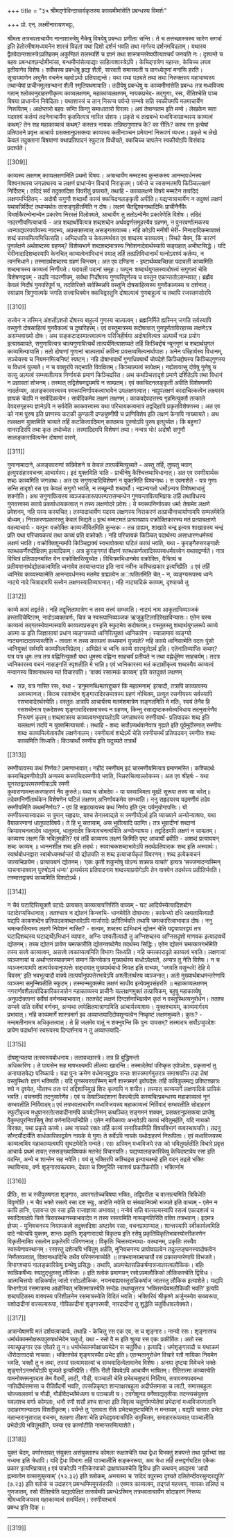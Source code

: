+++
title = "३५ श्रीमद्गोविन्दाचार्यकृतस्य काव्यमीमांसेति प्रबन्धस्य विमर्शः"

+++
प्रो. एन्. लक्ष्मीनारायणभट्टः, 

श्रीमता तत्रभवताचार्येण नानाशास्त्रेषु नैकेषु विषयेषु प्रबन्धाः प्रणीताः 
सन्ति। ते च तत्तच्छास्त्रस्य सारेण सगर्भा इति हेतोरमीषामध्ययनेन शास्त्रं 
विदतां यथा दिशो दर्शनं भवति तथा मार्गस्य दर्शनमविदताम्। यथास्य 
द्वैतवेदान्तशास्त्रेऽप्रतिहतम्  अकुण्ठितं  तलस्पर्शि  च  ज्ञानं  तथा 
शास्त्रान्तरेष्वपीत्याश्चर्यं जनयति नः। दृश्यन्ते च बहवः प्रबन्धाश्छन्दोमीमांसा, 
बन्धमीमांसेत्याद्याः साहित्यशास्त्रेऽपि। केचिद्गात्रेण महान्तः, केचिच्च लघव 
इतीयानेव विशेषः। 
सर्वेष्वस्य प्रबन्धेषु हृद्या शैली, सारवती समासवती च वागध्येतॄणां मनांसि 
हरति। सूत्रायमाणेन लघुनैव वचनेन बहवोऽर्थाः प्रतिपाद्यन्ते। यथा यथा 
पठ्यते तथा तथा निरुक्तस्य महाभाष्यस्य तथान्येषां प्राचीनमूलग्रन्थानां शैली 
स्मृतिपथमायाति। तदीयेषु प्रबन्धेषु यः काव्यमीमांसेति प्रबन्धः तत्र मध्वविजय 
गतान् श्लोकानुदाहरणीकृत्य काव्यलक्षणम्, महाकाव्यलक्षणम्, नायकप्रभेद-
तद्गुणाः, रसः, रीतिश्चेति पञ्च विषया प्राधान्येन निवेदिताः। यथाशास्त्रं च 
तान् निरूप्य पर्यन्ते सम्भवे सति स्वकीयमपि मतमाचार्येण निरूपितम्। 
आक्षेप्तारो बहवः सन्ति किन्तु समाधातारो विरलाः। अयं तेष्वन्यतम इति 
मन्ये। लेखकेन सता यदवश्यं कर्तव्यं तदनेनाचार्येण कृतमित्यत्र नास्ति संशयः। 
प्रकृते च तत्प्रबन्धे मध्वविजयग्रन्थस्य काव्यत्वं कथम्? तेन सह महाकाव्यत्वं 
कथम्? कस्तत्र नायकः तन्निष्ठगुणाश्च के? का रीतिः? कश्च रस इत्येषां 
प्रतिपादने प्रवृत्त आचार्यः प्रसक्तानुप्रसक्त्या काव्यस्य कतीनाञ्चन प्रमेयानां 
निरूपणं व्यधत्त। प्रकृते च लेखे केवलं तदुक्तानां विषयाणां यथाप्रतिपादनं 
स्फुटता विधीयते, क्कचिच्च चापलेन स्वकीयोऽपि विसंवादः प्रदर्श्यते। 

[[309]]

काव्यस्य लक्षणम् 
काव्यलक्षणमिति  प्रथमो  विषयः।  अत्राचार्येण  मम्मटस्य  कुन्तकस्य 
आनन्दवर्धनस्य  विश्वनाथस्य  जगन्नाथस्य  च  लक्षणं  प्राधान्येन  विचार्य 
निराकृतम्। पर्यन्ते च स्वसम्मतमपि किञ्चिल्लक्षणं निर्दिष्टम्। तदिदं सर्वं 
तदुक्तदिशा विवरीतुं प्रयत्यते, तथाहि - काव्यलक्षणे विषये मम्मटेन तावदिदं 
लक्षणमभिहितम् - अदोषौ सगुणौ शब्दार्थौ काव्यं क्कचिदनलङ्कृती अपीति॥ 
यद्यप्यत्राचार्येण न तदुक्तं लक्षणं यथावन्निर्दिष्टं तथाप्यर्थतः तत्सङ्गृहीतमिति 
न  दोषः।  लक्षणं  चैतद्विश्वनाथादिभिः  प्राचीनैर्नैकैः  विमर्शकैरन्येनान्येन 
प्रकारेण निरस्तं विलोक्यते, आचार्येण तु ततोऽन्येनैव प्रकारेणेति विशेषः। 
तदिदं  नादरणीयमित्याचार्यः  -  अत्र  शब्दार्थावित्यत्र  शब्दशब्देन 
अर्थवद्वर्णसमूहस्यैव  ग्रहणम्,  न  पुनरवर्णात्मकस्य  ध्वन्याद्यपरपर्यायस्य 
नादस्य,  अप्रसक्तत्वात्  असङ्गतत्वाच्च।  नहि  कोऽपि  मनीषी  भेरी-
निनादादिकमव्यक्तं  शब्दं  काव्यमित्यभिधित्सति।  अभिदधाति  च 
केवलमर्थवत एव शब्दस्य काव्यत्वम्। स्थिते चैवम्, किं कारणं पुनर्लक्षणे 
अर्थशब्दस्य ग्रहणम्? विशेष्यभागे शब्दशब्दमात्रस्य निवेशनादेवार्थस्यापि 
सङ्ग्रहात्  अभीष्टसिद्धेः।  यदि  भेरीनादादिशब्दस्यापि  केनचित् 
काव्यत्वेनाभिधानं स्यात् तर्हि तत्प्रतिविधानार्थं यत्नोऽवश्यं कर्तव्यः, न 
त्वनभिधाने।  तस्मादर्थशब्दस्य  ग्रहणं  चिन्त्यम्।  अत  एव  दण्डिना  - 
इष्टार्थव्यवच्छिन्ना पदावली काव्यमिति शब्दमात्रस्य काव्यत्वं निर्णीयते। 
पदावली पदानां समूहः। 
यत्पुनः शब्दार्थयुगलस्यादोषत्वं सगुणत्वं चेति विशेषणद्वयम् - तदपि 
नादरणीयम्, सर्वथा निर्दोषस्य गुणपरिपूर्णस्य च वस्तुन एकान्ततोऽसम्भवात्। 
ब्रह्मैव  केवलं  निर्दोषं  गुणपरिपूर्णं  च,  तदतिरिक्ते  सर्वस्मिन्नपि  वस्तुनि 
दोषसाहित्यस्य गुणवैकल्यस्य च दर्शनात्। स्यान्नाम त्रिगुणात्मके जगति 
सत्त्वाधिक्येन क्कचिद्वस्तुनि दोषाल्पत्वं गुणबाहुल्यं च तथापि रजस्तमसोरपि 

[[310]]

सत्त्वेन  न  तस्मिन्  अंशतोंऽशतो  दोषस्य  बाहुल्यं  गुणस्य  चाल्पत्वम्। 
ब्रह्मनिर्मिते ह्यस्मिन् जगति सर्वस्यापि वस्तुनो दोषसाहित्यं गुणवैकल्यं च 
दुष्परिहरम्।  एवं  वस्तुमात्रस्य  सदोषत्वात्  गुणपूर्णताविरहाच्च  लक्षणेऽत्र 
असम्भवाख्यो दोषः। 
अथ सङ्कटादस्मात्स्वात्मनः परिजिहीर्षया अदोषावित्यत्र अल्पार्थे नञः 
प्रयोग इत्याख्यायते, सगुणावित्यत्र चाल्पगुणावित्यर्थे तात्पर्यमित्याशय्यते 
तर्हि किञ्चिद्दोषं न्यूनगुणं च शब्दार्थयुगलं काव्यमित्यायाति। ततो दोषाणां 
गुणानां  चाल्पतार्थं  कविना  प्रयत्तव्यमित्यनर्थापातः।  अनेन  परिहार्यस्य 
विधानम्,  सञ्चेयस्य  च  नियमनमित्यनिष्टं  स्पष्टम्।  नहि  दोषाभावार्थे 
गुणाधिक्यार्थे चोपदेशे किञ्चिद्दोषस्य किञ्चिद्गुणस्य च विधानं युज्यते। न च 
वक्तुरपि तद्भवति विवक्षितम्। 
किञ्चाल्पत्वं  सापेक्षम्।  नह्येतावत्सु  दोषेषु  गुणेषु  च  सत्सु  अल्पत्वं 
सम्भवतीत्यत्र निर्णायकं प्रमाणं किञ्चिदस्ति। अथ कथञ्चित्तादृशे प्रमाणे 
दर्शितेऽपि तथा विधानं न प्रज्ञावतां शोभनम्। तस्मात् तद्विशेषणद्वयमपि न 
साम्प्रतम्। 
एवं क्कचिदनलङ्कृती अपीति विशेषणमपि नादर्तव्यम्, अलङ्कारवत्त्वस्य 
स्वरूपनिर्णायकत्वाभावेन  उपलक्षणत्वात्।  नह्युपलक्षणं  कादाचित्कत्वेन 
लक्ष्यस्य ज्ञापकं चेदपि न सार्वदिकत्वेन। सार्वदिकमेव लक्षणं लक्षणम्। 
काकवद्देवदत्तस्य गृहमित्युक्तौ तत्काले देवदत्तगृहस्य ज्ञानेऽपि न सर्वदेति 
काकवत्त्वस्य यथा परिचायकत्वमात्रं तद्वदिहापि प्रकृतविशेषणस्य। अत एव 
को नाम पुरुष इति प्रश्नस्य कटकी कुण्डली दण्ड्युष्णीषी च प्राणिविशेष इति 
लक्षणं  केनापि  नाख्यायते।  अथ  तल्लक्षणं  युक्तमिति  भाव्यते  तर्हि 
कटकित्वादिमान्  काष्ठमयः  पुरुषोऽपि  पुरुष  इत्युच्येत।  किं  बहुना? 
वानरादिरपि तथा कृतः तथोच्येत। तस्मादिदमपि विशेषणं तथा। 
नन्वत्र  भोः!  अदोषौ  सगुणौ  सालङ्कारावित्यनेन  दोषाणां  वारणे, 

[[311]]

गुणानामादाने, अलङ्काराणां सन्निवेशने च केवलं तात्पर्यमित्युच्यते - अस्तु 
तर्हि, तुष्यतु भवान् इत्युपसंहारवचनम् आचार्यस्य।
इदं  युक्तमिति  भाति  -  प्राचीनेषु  कैश्चित्तथाभिधानात्।  अत  एव 
रमणीयार्थकः शब्दः काव्यमिति जगन्नाथः। अत एव सगुणत्वादिविशेषणं न 
युक्तमिति विश्वनाथः। स एवमाशेते - यत्र गुणाः सन्ति तादृशो रस एव 
केवलं  सगुणो  भवति,  न  तच्छून्यौ  शब्दार्थौ।  नह्यन्यगतो  धर्मोऽन्यत्र 
विशेषमाधातुं शक्नोति। अथ सगुणावित्यस्य व्यञ्जकतारूपपरम्परासम्बन्धेन 
गुणवन्तावित्यभिप्रायः तर्हि तथाविधस्य गुणवत्त्वस्य काव्ये प्रकर्षाधायकत्वात् 
न  तस्य  लक्षणोदरे  प्रवेशः।  ये  स्वरूपनिर्णायका  धर्माः  तेषामेव  लक्षणे 
प्रवेशनम्, नहि यस्य कस्यचित्। तस्मादाचार्येण यदस्य लक्षणस्य निराकरणं 
तत्प्राचीनाचार्याणामपि  सम्मतमेवेति  बोध्यम्।  निराकरणप्रकारस्तु  केवलं 
भिद्यते॥ 
इत्थं  मम्मटमतं  प्रत्याख्याय  वक्रोक्तिकारस्य  मतं  प्रत्याचक्षाणो 
वदत्याचार्यः - यत्पुनः वक्रोक्तिः काव्यजीवितमिति कुन्तकः - तन्न ग्राह्यम्, 
शाखाग्रे चन्द्र इत्यत्र शाखाग्रस्य चन्द्रं प्रति यथा परिचायकत्वं तथा काव्यं 
प्रति वक्रोक्तेः। नहि परिचायकं किञ्चित् पदार्थस्य असाधारणधर्मरूपं लक्षणं 
भवति। वक्रोक्तिशून्यमपि किञ्चिद्वाक्यं स्वभावोक्त्या घटितं काव्यं भवति, 
यथा - कुरङ्गैरुत्तरङ्गाक्षैः स्तब्धकर्णैरुदीक्षितम् इत्यादिकम्। अत्र कुरङ्गगतं 
वीक्षणं  स्तब्धकर्णत्वादिरूपस्वधर्मवत्त्वेन  यथावद्वर्ण्यते।  नात्र  विचित्रं 
प्रतिपादनमस्ति  येन  वक्रोक्तिरित्युच्येत।  विचित्रमभिधानमेव  वक्रोक्तिः, 
वैचित्र्यं च प्रतीयमानार्थद्योतकत्वमिति ध्वनावेव तस्यान्तःपात इति नायं 
नवीनः कश्चित्प्रकार इत्यभिप्रैति ॥
एवं तर्हि ध्वनिरेव काव्यस्यात्मेति आनन्दवर्धनस्य मतमेव ग्राह्यत्वेन 
अापतितमिति चेत् - न, व्यङ्ग्यरूपस्य ध्वनेः नाट्ये नादे चित्रादावपि 
सत्त्वेन  लक्षणस्यातिव्यापनात्।  नहि  नाट्यादिकं  काव्यम्,  दृश्याख्ये  तु 

[[312]]

काव्ये कामं तद्वर्तते। नहि तद्वृत्तितामात्रेण न तस्य तत्त्वं सम्भवति। नाट्यं 
नाम  आकूताभिव्यञ्जकं  हस्तादिचेष्टितम्,  नादोऽव्यक्तवर्णः,  चित्रं  च 
स्वरूपाभिव्यञ्जक  ऋजुकुटिलादिरेखाविन्यासः।  एतेन  यस्य  काव्यत्वं 
तद्गतस्येवान्यस्यापि काव्यत्वप्रसङ्ग इति स्फुटमेव सदोषत्वम्॥ 
वस्तुतस्तु शब्दार्थयुगलरूपे काव्ये आत्मा क इति जिज्ञासायां प्रधान 
व्यङ्ग्यरूपो  ध्वनिरित्युक्तं  ध्वनिकारेण।  स्यान्नामायं  व्यङ्ग्यो 
नाट्यनादादावप्यस्तीति - तावता न तस्य काव्यत्वं कथ्यमानं युज्यते? नहि 
काव्ये ध्वनिरात्मेति वदतः पुंसो ध्वनियुक्तं सर्वमपि काव्यमित्यभिप्रेतम्। 
अभिप्रेतं च ध्वनिः काव्ये सारभूतोऽर्थ इति। एतेनातिव्याप्तिः कथम्? यत्र 
यत्र धूमः तत्र तत्र वह्निरित्युक्तौ यथा धूमस्य वह्निना साहचर्यं प्रतीयते न तथा 
वह्नेर्धूमेण साहचर्यम्। तदत्र ध्वनिकारस्य वचनं नासङ्गतिं स्पृशतीति मे 
भाति॥
एवं  ध्वनिकारस्य  मतं  कटाक्षीकृत्य  शब्दस्यैव  काव्यत्वं  मन्वानस्य 
विश्वनाथस्य मतं विचारयति। ‘वाक्यं रसात्मकं काव्यम्’ इति यत्तदुक्तं लक्षणम् 
- तन्न, यत्र नास्ति रसः, यथा - ‘हनुमानब्धिमतरद्दुष्करं किं महात्मनाम्’ 
इत्यादौ, तत्रापि काव्यत्वस्य अवस्थानात्। किञ्च रसशब्देन शृङ्गारादिरसमात्रस्य 
ग्रहणं नोचितम्, प्रत्युत रसनीयस्य सर्वस्यापि रसभावादेरर्थस्येति।
वस्तुतः अत्रापि आचार्यस्य मतमंशमात्रेण सङ्गतमिति मे मतिः, स्वयं 
तेनैव हि रसशब्देनात्र एकदेशस्य शृङ्गारादिरसमात्रस्य न ग्रहणम्, किन्तु 
रसाद्यष्टकस्येत्यभिधाय तदनुसारेणैव निरूपणं कृतम्॥
शब्दमात्रस्य  काव्यत्वमभ्युपयतोऽपि  जगन्नाथस्य  रमणीयार्थ-
प्रतिपादकः शब्द इति यल्लक्षणं तदपि न युक्तमित्याचार्यः। तथाहि - शब्दः 
सर्वोऽप्यर्थवानेवात्र गृह्यते इति पूर्वमुदीरणात् रमणीयः शब्दः काव्यमित्येतावतैव 
लक्षणेनालम्। रमणीयत्वं शब्देऽर्थे चेति रमणीयमर्थं प्रतिपादयन् रमणीयः 
शब्दः  काव्यमिति  सिध्यति।  किञ्चार्थो  रमणीय  इति  यदुच्यते  तत्रार्थे 

[[313]]

रमणीयत्वस्य  कथं  निर्णयः?  प्रमाणाभावात्।  नहीदं  रमणीयम्  इदं 
चारमणीयमित्यत्र प्रमाणमस्ति। कश्चिदर्थः कस्यचिद्रमणीयोऽपि अन्यस्य 
कस्यचिदरमणीयो भवति, भिन्नरुचित्वाल्लोकस्य। अत एव श्रीहर्षः -
यथा यूनस्तद्वत्परमरमणीयाऽपि रमणी  
कुमाराणामन्तःकरणहरणं नैव कुरुते॥ 
यथा च सोमदेवः - या यस्याभिमता मूर्ख! सुरूपा तस्य सा भवेत्॥ 
तदेवमनिर्णीतार्थकेन विशेषणेन घटितं लक्षणम् अनिर्णायकमेव सम्भवति। 
ननु सहृदयस्य यद्रमणीयं तदेव रमणीयमिति कथमनिर्णयः? - एवं हि 
सहृदयत्वस्य कथं निर्णय इति पुनः पर्यनुयोगापत्तिः। यो रमणीयस्यास्वादकः 
स  पुमान्  सहृदयः,  यश्च  तेनास्वाद्यते  स  रमणीयोऽर्थ  इति  व्याख्याने 
अन्योन्याश्रयः, यथा वैयाकरणानां धातुपाठविषये। ते हि भू सत्तायाम्, 
अस  भुवीत्यादि  पठन्ति।  तत्र  भूवादीनां  शब्दानां  क्रियावचनत्वादेव 
धातुत्वम्,  धातुत्वादेव  क्रियावचनत्वमिति  अन्योन्याश्रयः।  तद्वदिदमपि 
लक्षणं न साम्प्रतम्। 
काव्यस्य लक्षणं किं भवितुमर्हति? 
एवं तर्हि काव्यस्य लक्षणं किमिति पृष्ट आचार्यो ब्रवीति - अशब्दं 
प्रत्याययन् शब्दः काव्यम् ॥ 
ध्वननशील शब्द इति तदर्थः। स्ववाचकशब्दाभावेऽपि तदर्थप्रतिपादकः 
शब्द इति अस्यार्थः। स्वार्थबोधनद्वारा स्वाबोध्यमर्थान्तरं यो द्योतयति स 
शब्द  इत्याचार्यकृतं  विवरणम्।  शब्द  इत्येकवचनं  जात्यभिप्रायेण। 
प्रत्याययनं द्योतनम्। ‘एकः कृती शकुन्तेषु योऽन्यं शक्रान्न याचते’ इत्यत्र 
‘सज्जनादन्यस्मिन् याचनाभाववान् पुरुषोऽयं धन्यः’ इत्यर्थस्य प्रतिपादनाय 
शब्दस्याप्रयोगेऽपि  तेन  वाक्येन  तदर्थस्य  प्रतीतिर्भवति।  तस्मात्तद्वाक्यं 
काव्यमिति विशदोऽर्थः। 

[[314]]

न चैवं घटादिरित्युक्तौ पटादेः प्रत्ययात् काव्यत्वापत्तिरिति वाच्यम् - घट 
आदिर्यस्येत्यादिशब्देन पटादेरप्यभिधानात्। ततश्चात्र न द्योतनं किन्त्वभि- 
धानमेवेति दोषाभावः। काकेभ्यो दधि रक्ष्यतामित्यादौ यद्यपि काकशब्देन 
प्रतिपादकशब्दाभावेऽपि मार्जारादेः प्रतीतिर्भवति तथापि चमत्कारित्वाभावान्न 
दोषः। ननु चमत्कारित्वस्य लक्षणे निवेशनं नास्ति? - सत्यम्, शब्दस्य 
ह्यभिधानं द्योतनं चेति यद्व्यापारद्वयं तत्र घटादिशब्दस्य घटाद्यर्थेऽभिधानं 
व्यापारः, अग्निः पश्यतीत्यादौ तु अग्निशब्दस्य अग्निसदृशो माणवक इत्यादावर्थे 
द्योतनम्। तच्च द्योतनं प्रायेण चमत्कारीति द्योतनशब्देनैव तदर्थस्य सिद्धिः। 
एतेन द्योतनं चमत्कारगर्भमिति तस्य सत्त्वे काव्यत्वम्, असत्त्वे त्वकाव्यत्वमिति 
विभागः सिध्यति। नहि चमत्कारादृते काव्यत्वं भवति। 
लक्षणायां  व्यञ्जनायां  च  अर्थान्तरस्यावगमनं  समानं  किन्त्वेकत्र 
मुख्यार्थस्य बाधोऽपेक्ष्यते, अन्यत्र तु नेति विशेषः। न च व्यञ्जनायामपि 
तात्पर्यस्यानुपपत्तेः सद्भावात् मुख्यार्थबाधो नियत इति वाच्यम्, ‘भगवति 
वसुन्धरे! देहि मे विवरम्’ इति भवभूत्यादौ वाक्ये तात्पर्यानुपपत्तेरभावेऽपि 
अश्लीलार्थस्य  व्यञ्जनात्।  अतो  मुख्यार्थबाधमन्तरेणापि  व्यञ्जना 
समुन्मिषतीति स्फुटम्। तस्मान्मदुक्तमेव लक्षणं साधीय इत्येवमुपसंहरति ॥ 
महाकाव्यलक्षणम् 
नगरार्णवशैलर्त्वादिकारिकाजातेन महाकाव्यस्य प्राचीनैः यल्लक्षणमुक्तं 
तत्प्रायिकम्,  बहुषु  महाकाव्येषु  अनुपदोक्तानां  सर्वेषां  वर्णनस्याभावात्। 
ततश्चेदं लक्षणं दिग्दर्शनाभिप्रायेण कृतं न वस्तुस्थित्यनुरोधेन। ततश्च सम्भवे 
सति सर्वेषां वर्णनम्, अन्यथा त्वपेक्षितमात्राणामिति आचार्यस्याशयः। 
युक्तश्चायम्, काव्यमार्गस्य प्रभावात्। नहि काव्यमार्गे शास्त्रमार्ग इव 
अव्याप्तयादिदोषशून्यत्वेन निष्कृष्टं लक्षणमुच्यते। कुतः? - मन्दमतीनामत्र 
अधिकृतत्वात्। ते हि जलमेव पातुं न शक्नुवन्ति किं पुनः पायसम्? तस्मादत्र 
सर्वोऽप्युपदेशः प्रायेण पदार्थानां स्वरूपस्य दिग्दर्शनाय न तु अव्याप्तयादि-

[[315]]

दोषशून्यतया  तत्स्वरूपबोधनाय।  तत्तावच्छास्त्रे।  तत्र  हि  बुद्धिमन्तो  
अधिकारिणः। ते पायसेन सह माषभक्ष्यमपि लीलया खादन्ति। तस्मादेतेषां 
परिष्कृत एवोपदेशः, प्रकृतानां तु अनायासवेद्यः परिष्कार्यः। यदा पुनः क्रमेण 
वर्धमानबुद्धयः सन्तः शास्त्रमार्गमुत्तरत्र समाश्रयन्ति तदा तेषां वस्तुस्थितेः ज्ञानं 
भविष्यति।
यदि पुनस्त्वरयास्मिन् मार्गे शास्त्रमार्ग इवोपदेशः तर्हि कविकुलमद्य 
प्रविष्टश्छात्रः श्वो न दृश्येत, भीतश्च ततः परं तद्दिशाभिमुखं शिरः कृत्वापि न 
शयीत।  तस्मात्  काव्यमार्गे  लक्षणादिकं  प्रायिकं  भवति।  वचनमपि 
तदनुसारेणैव।  एवं  च  केषाञ्चिदंशानां  वैकल्येऽपि  कस्यचित्प्रबन्धस्य 
महाकाव्यत्वं नूनं सम्भवतीति निर्विवादम्॥ 
एवं तत्रभवताचार्येण मध्वविजयस्य महाकाव्यत्वं निर्विवादं सम्भवतीति 
सोदाहरणं  स्फुटीकृत्य  मधुपानरतोत्सवादीनामपि  काव्येऽस्मिन्  कथञ्चित् 
सङ्गमनं  शक्यम्,  प्रसक्तानुप्रसक्त्या  प्राप्तेषु  वैकुण्ठपुरनिवासिषु  तेषां 
वर्णनादित्यभिप्रैति। एतेन नायिकाया अभावेऽपि काव्यं भवितुमर्हति, यदि 
नायको  विरक्तः,  यथा  प्रकृते  काव्ये।  अथ  नायको  रक्तः  तर्हि  काव्यं 
सनायिकमिति विषयविभागं व्यवस्थापयति।
तदनु सौन्दर्यौदार्येति सार्धकारिकाद्वयेन नायके ये गुणाः ते सर्वेऽपि 
नायके  यथोदाहरणं  निरूपिताः।  एवं  मध्वविजयस्य  काव्यत्वमिव 
महाकाव्यत्वमपि सुघटमेवेति मन्यते। 
रसः 
अस्मिन् मध्वविजये रसः को भवितुमर्हतीति विचारे प्रवृत्त आचार्यः 
प्रथमं  तावत्  रससङ्ख्याविषयकं  मतभेदं  विचारयति।  यद्यप्यालङ्कारिकेषु 
केचिदष्टावेव रसा इति वदन्ति, अन्ये च शान्तेन सह नवेति। वयं तु भक्तिरपि 
कश्चिद्रस  इत्याचक्ष्महे  इति  वदन्  तद्रसे  भक्तिः  स्थायिभावः,  वर्णः 
शृङ्गारवच्छ्यामः, देवता च विष्णुरिति स्वाशयं प्रकटीकरोति। भक्तिर्नाम 

[[316]]

प्रीतिः, सा च स्त्रीपुरुषगता शृङ्गारः, अवरगतोच्चविषया भक्तिः, तद्विपरीता 
च वात्सल्यमिति त्रिविधेति विवृणोति। 
न चैवं भक्ते रसत्वे रसा दश स्युः, अष्टेति नवेति वा संख्यानियमो 
भज्यते इति वाच्यम् - एतेन न कापि हानिः, एतावन्त एव रसा इति 
राजाज्ञाया अभावात्। नन्वेवं सति वात्सल्यस्यापि रसत्वं एकादशत्वं च 
स्यादित्याक्षेपे  चित्ते  चिरावस्थानस्याभावादेव  न  तस्य  रसत्वमिति 
नासङ्गतिरिति वक्ति तत्रभवान्।
इदमत्र ज्ञेयम् - मुनिवचनस्य नियामकत्वे तदुक्तदिशा अष्टावेव रसाः, 
वचनप्रामाण्यात्।  शान्तस्यापि  स्वीकार्यत्वमिति  वादे  नवेत्यपि  युक्तम्, 
शान्तः प्रकृतिः शृङ्गारादयो विकृतय इति रसेषु प्रकृतिविकृतिभावस्योररीकरणेन 
विकृतीनामिव  रसत्वेन  प्रकृतेरपि  परिगणनात्।  विकृतिः  चित्तस्यान्यथा-
वस्थानम्, प्रकृतिः तस्यैव स्वरूपेणावस्थानम्। रसास्तु दशेत्यपि भवितुम् 
अर्हति, मुनिवचनस्य प्रायोवादत्वेन तदुल्लङ्घनस्यादोषत्वेन निर्णेतव्यत्वात्, 
विश्वनाथादिभिः तथैव परिगणनाच्चेति ॥ 
तत्रभवानयमाचार्यो  रसं  प्रकारान्तरेणापि  विभजते।  विभागश्चायं 
नालङ्कारिकेषु ग्रन्थेषु प्रसिद्धः। तथापि, 
आत्मचेतसन्निकर्षमात्रजातस्त्वलौकिकः। 
बहिः स्वन्निकर्षेभ्यः स्यादुद्भूतस्तु लौकिकः ॥
इति  श्लोकं  प्रमाणयन्  रसोऽयमलौकिको  लौकिकश्चेति  द्विविधः। 
आत्मचित्तयोः सन्निकर्षात् जातो रसोऽलौकिकः, नयनबाह्यवस्तुसन्निकर्षाज्
जातस्तु  लौकिक  इत्याशेते।  यद्यपि  विभागोऽयं  रसमात्रस्य  आहोस्वित् 
भक्तिमात्रस्येति सन्देहः तथाप्युत्तरत्र ‘भक्तिरप्येवमलौकिकी भवति’ इत्यपि 
शब्दघटितस्य वाक्यस्य परिशीलनेन रसमात्रस्येति विदितं भवति। 
भक्तिरियं श्रीकृष्णे अर्जुनस्येव सख्यरूपा, यशोदादीनां वात्सल्यरूपा, 
गोपिकादीनां शृङ्गारमयी, नारदादीनां तु शुद्धेति चतुर्विधावलोक्यते। 

[[317]]

अत्रान्येषामपि मतं दर्शयत्याचार्यः, तथाहि - केचित्तु रस एक एव, स 
च शृङ्गारः। नान्यो रसः। शृङ्गारश्च धर्मार्थकाममोक्षरूपपुरुषार्थभेदेन चतुर्धा, 
यथा - 
रसो वै स इति श्रुत्या रस एकः प्रकीर्तितः। 
अतो रसः स्याच्छृङ्गार एक एवेतरे तु न॥ 
धर्मार्थकाममोक्षाख्यभेदेन स चतुर्विधः। इत्यादि। 
धर्मशृङ्गारादौ  च  यथाक्रमं  धीरोदात्तादयो  नायकाः।  भक्तिश्चेयं 
शृङ्गारस्यैव प्रभेद इति॥ एतन्मतानुरोधेन विचारे रतौ नायिका नियमेन 
भवति, भक्तौ तु न तथा, तस्यां सत्यामसत्यां च सम्भवादित्येतावानेव 
विशेषः।  अनया  दृष्ट्या  विवेचने  भक्तेः  शृङ्गारेऽन्तर्भावोऽपि  युज्यते 
इत्यभिप्रैति। 
रीतिः 
रीतौ  विषयेऽपि  आचार्येण  भाषितम्।  रीतिरात्मा  काव्यस्येति 
वामनोक्तमनुवदता तेन वैदर्भी, लाटी, गौडी, पाञ्चाली चेति प्रभेदचतुष्टयं 
निर्दिश्य,  तत्रापरुषपदबन्धा  नातिदीर्घसमासा  च  रीतिर्वैदर्भी  भवति, 
तत्सन्निकृष्टा  शान्ताक्षरबहुला  अदीर्घसमासा  च  लाटी,  समासबहुला 
चोज्ज्वलवर्णा च गौडी, गौडीवैदर्भ्योर्मध्यगा च पाञ्चाली च। टवर्गशून्या 
वर्गेष्वाद्यतृतीयाः तदन्त्यसंयुक्ता यवलाश्च वर्णाः कोमलाः, धनौ रणौ शसौ 
हश्च  शान्ता  इति  विवृत्य  चतुर्णामप्येतेषां  प्रभेदानां  मध्वविजयगतानि 
उदाहरणान्यादाय विशदीकृतम्। 
पर्यन्ते तु ‘एतावता रीतेः प्रभेदचतुष्टयमिति न मन्तव्यम्। यद्यपि चत्वारः 
प्रभेदा मतान्तरानुसारात् वचनम्, श्लक्ष्णा तीक्ष्णा चेति प्रभेदद्वयमात्रमिति 
समुचितम्, समाहाररूपत्वात् पाञ्चालीति प्रभेदोऽपि भवितुमर्हति, यस्या एव 
कार्णाटीति नामान्तरमित्याशेते।

[[318]]

युक्तं चेदम्, वर्णास्तावत् संयुक्ता असंयुक्ताश्च कोमला रूक्षाश्चेति यथा 
द्वेधा विभक्तुं शक्यन्ते तथा पूर्वाभ्यां सह मध्यमा इति त्रेधापि। यदि द्वेधा 
विभागः तर्हि पाञ्चालीति सङ्कररूपा, अथ त्रेधा तर्हि तत्तद्वर्णघटित एकैकः 
प्रकार इत्यभिप्रायात्॥
एवं  पाकोऽपि  नालिकेरपाको  द्राक्षापाकश्चेति  द्विविध  इति  कथयन् 
आद्यस्य  ‘आदौ  ह्नस्वत्वेन  वत्सानुसृत्याम्’  (१२.३२)  इति  श्लोकम्, 
अन्त्यस्य च ‘तदिदं वपुरस्य दृश्यते दलितेन्दीवरसुन्दरद्युति’ (७.२३) इति 
श्लोकं च उदाहरन् प्रबन्धमिममुपसंहरति ॥ 
एवमत्र काव्यत्वम्, तद्गतं महत्त्वम्, नायकः तन्निष्ठं च गुणजातम्, रसो 
रीतिश्चेति यद्यदपेक्षितं तत्सर्वमपि प्रबन्धेऽस्मिन् तत्रभवताचार्येण सोदाहरणं 
निरूप्य  श्रीमध्वविजयस्य  महाकाव्यत्वं  समर्थितम्।  रमणीयश्चायं  
प्रबन्ध इति दिक् ॥ 
****

[[319]]

